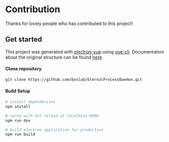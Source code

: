 # Contribution

Thanks for lovely people who has contributed to this project!

## Get started

This project was generated with [electron-vue](https://github.com/SimulatedGREG/electron-vue) using [vue-cli](https://github.com/vuejs/vue-cli). Documentation about the original structure can be found [here](https://simulatedgreg.gitbooks.io/electron-vue/content/index.html).

#### Clone repository

``` bash
git clone https://github.com/boxlab/EternalProcessDaemon.git
```

#### Build Setup

``` bash
# install dependencies
npm install

# serve with hot reload at localhost:9080
npm run dev

# build electron application for production
npm run build
```
